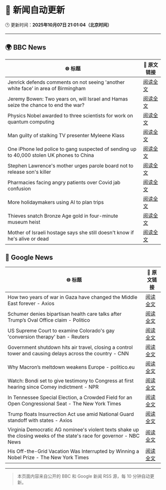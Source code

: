 # 🧠 新闻自动更新

🕒 更新时间：**2025年10月07日 21:01:04（北京时间）**

---

## 🌍 BBC News

| 🌐 标题 | 🔗 原文链接 |
|--------|-------------|
| Jenrick defends comments on not seeing 'another white face' in area of Birmingham | [阅读全文](https://www.bbc.com/news/articles/cy85zlpwne6o?at_medium=RSS&at_campaign=rss) |
| Jeremy Bowen: Two years on, will Israel and Hamas seize the chance to end the war? | [阅读全文](https://www.bbc.com/news/articles/cvgqyj268ljo?at_medium=RSS&at_campaign=rss) |
| Physics Nobel awarded to three scientists for work on quantum computing | [阅读全文](https://www.bbc.com/news/articles/c98d00nq47jo?at_medium=RSS&at_campaign=rss) |
| Man guilty of stalking TV presenter Myleene Klass | [阅读全文](https://www.bbc.com/news/articles/cj0766g9edyo?at_medium=RSS&at_campaign=rss) |
| One iPhone led police to gang suspected of sending up to 40,000 stolen UK phones to China | [阅读全文](https://www.bbc.com/news/articles/c20vlpwrzwdo?at_medium=RSS&at_campaign=rss) |
| Stephen Lawrence's mother urges parole board not to release son's killer | [阅读全文](https://www.bbc.com/news/articles/cewn99k9l7zo?at_medium=RSS&at_campaign=rss) |
| Pharmacies facing angry patients over Covid jab confusion | [阅读全文](https://www.bbc.com/news/articles/cm28q5gqvppo?at_medium=RSS&at_campaign=rss) |
| More holidaymakers using AI to plan trips | [阅读全文](https://www.bbc.com/news/articles/czdjzm2gv7qo?at_medium=RSS&at_campaign=rss) |
| Thieves snatch Bronze Age gold in four-minute museum heist | [阅读全文](https://www.bbc.com/news/articles/cj9zxdpwn73o?at_medium=RSS&at_campaign=rss) |
| Mother of Israeli hostage says she still doesn't know if he's alive or dead | [阅读全文](https://www.bbc.com/news/articles/c7840n4nwx8o?at_medium=RSS&at_campaign=rss) |

## 📰 Google News

| 🌐 标题 | 🔗 原文链接 |
|--------|-------------|
| How two years of war in Gaza have changed the Middle East forever - Axios | [阅读全文](https://news.google.com/rss/articles/CBMigAFBVV95cUxPd3Y5VC1xNDZfUVRJWERCZ0FhWkhvOGJZVXJ6Ul9feGdLakl1QXhxOXZHdWRISlNNaDRfYlk4QmZVNFUzTTl1eGQwUTYyVzRrMkwwQ2h5d1VzX0RZNGo0TFQyLVJna0haY09DWnJ0UGVzUk5mV1FWNkFxZURYbTQtcw?oc=5) |
| Schumer denies bipartisan health care talks after Trump’s Oval Office claim - Politico | [阅读全文](https://news.google.com/rss/articles/CBMioAFBVV95cUxOU1V6dlh3RHJzNll6bkZ0T0w5c3V1NEhxWmdZaEozOFJuQkdIN0xrSEpIV3NqdkF4WUNsbWNBOFhkRDBiMjY3bmloTHVzU1dVNnFTNU45bExJSmptTDhIY0lmeFhzNjl6Z0xsbjBHSVF4ZzVTWkxMS0pZQXA1ZlM5QmZOeDRGNzA1MEg0bGgxdXBtRDZ4dVZWbHh5cG42am5o?oc=5) |
| US Supreme Court to examine Colorado's gay 'conversion therapy' ban - Reuters | [阅读全文](https://news.google.com/rss/articles/CBMitAFBVV95cUxQQnFtNnhwTFFtSjctNDR3MEtfWFd3QnQzQVc0TUlXTkE4NEtFaDlJc3hKV05MMlVBTDVET0NZbWtRUU1ETV9vS0JJd050MFJRSkJqeTRwUWJWcEVzaU5jczh3eThKVk9vZ1NNRjZ2c0EwZjRKVGtHN0FQS2RDSWUzenZySmlRSkJpMnMwQlBoRXJuZFM5MVJBVTkzb29aUlM5WUhDZjhZWXdKcnhodThxMXptanU?oc=5) |
| Government shutdown hits air travel, closing a control tower and causing delays across the country - CNN | [阅读全文](https://news.google.com/rss/articles/CBMid0FVX3lxTE9BOVlYVUJQbVdWdUpwZk9qb203dHBBQ2J1cDNvZi03TFI0dm4zTWxMc2FzOS1aMmhCam5zTTJfRWhoSG1RWWxoeWlfQjlkakg4SEM1ZEl3UTRyeldsY0MxWjZTTlBjOTVHVTQ5QTNncWpXTDVGT0Ew?oc=5) |
| Why Macron’s meltdown weakens Europe - politico.eu | [阅读全文](https://news.google.com/rss/articles/CBMingFBVV95cUxOYmlFWE1WZWdyc3pXVnRfaVFnM0lKU3AyeUVCZlE0Y0lCYUNqakNTSGl0UndrS1JNU3Fvem9pNmhDQTU5b2RtMTFjQlJ6cENNYUZYaloxSVh4MVVIRGZwMlRhcnc2M3pCRGEwM3pBaWp4a294QTItRUhNWll3WkdDMW1ib1NtOFZxOEg5YWZYVzFueWJVSU9iS3dRSEJaZw?oc=5) |
| Watch: Bondi set to give testimony to Congress at first hearing since Comey indictment - NPR | [阅读全文](https://news.google.com/rss/articles/CBMijgFBVV95cUxQaHlBcXZScGVReFNrMksxbEZXenNMRHg3Ry1EWHJkbXQ4S1FIUEluSU1KWEF0T1VkQUR4cF9xN2pnRWZjV3FONFFxbzNFTmlqUmEyUEcwbXM4Q0tCdHFLanM0LVVMU1VROXZFVDZtem92OTlLbkFwLWRrSEM4bGVobWFld2x5LVVld1N5aW5B?oc=5) |
| In Tennessee Special Election, a Crowded Field for an Open Congressional Seat - The New York Times | [阅读全文](https://news.google.com/rss/articles/CBMixwFBVV95cUxPdWlwdkt1azZOWlE5M2JwazNpUGZONFFTMTJDTHhLMmFkUEE0VUloam9iQnRIVExKMDFBcEFKRFlaNDBycjBNQ1hFaXZMcGMxUEFta0pvdURsZ1FBLWxDZ3Mwb2t1cXA0di1Ya0JhQ0pRNzJXNnJWcUIzUElRZTFvU1d2a0F4VHJac3p1Ykp0NGROSk13RVRkMlFoV041UEtqSFNXTEVzWWIwNUxWbnJxSGpXeEVjLXBDZi1lZ0FNUThBbUxPY3FZ?oc=5) |
| Trump floats Insurrection Act use amid National Guard standoff with states - Axios | [阅读全文](https://news.google.com/rss/articles/CBMikgFBVV95cUxPaTloMElYeEl6RXlMdEtxOGNKMVJzNWdqczg1bWdTcFpaZFZNTmZEeEV3Y3JEYkd5VTF0Wm5yZUNHR3Q2bDRiY2lFdU1Cbl9IZWd5OGxUQTRtaGtOZTZ3RXFNN3NxdEkwRm95THVyNHBVQkFxVUFESzFOdU44VE02R3BiOWpxdTBDLUxuZGU3QWNXUQ?oc=5) |
| Virginia Democratic AG nominee's violent texts shake up the closing weeks of the state's race for governor - NBC News | [阅读全文](https://news.google.com/rss/articles/CBMisAFBVV95cUxQWDAxb1RxVlJ1SjNxR2dRREs2WnROY091YjU0VmJoM0Itb2FaSjVwdWZiMEo3TDh4aUtfQjl5UEhQRUdybGtXVlBHNFo4Y3VsUTBISnJXeUN6elgwYXJ6SGVmOTNkbVlhUVZoeUlfczU4S2h5ekRNQTlsR0NpNUxndG9sWDhaOWdNVHc4ZDVQQ0ljUWdjSXdpVXQzREFLOGFSbDJBS2c3NkltZnFlWmJna9IBVkFVX3lxTE82dWYxS3RYTU56TFNkYktWZEdraWJoMmVlbWNsWjAtcFU2ZWhhbE8yeG5nVnQwdk9FWTl4aklPdklweDVsU0xoVFFKc0NEXzlreVZyM21R?oc=5) |
| His Off-the-Grid Vacation Was Interrupted by Winning a Nobel Prize - The New York Times | [阅读全文](https://news.google.com/rss/articles/CBMiiAFBVV95cUxOYnFNb0hOZkpvaXNyeG9qdEVVYXpHbDh1dTRXVlByQS1uWVJKaldPOGFTNmhKYWwxVmN1QzNVSlVmZFFIRWVGaWhaYW9VcUJhUkxYUU5sLUFWeHFROUpOdlR5Q2VRNldPMHpHRzFoXzh2SU16c1prZFBXZnRBUG9vNlB6emRYQUQ4?oc=5) |

---
> 本页面内容来自公开的 BBC 和 Google 新闻 RSS 源，每 10 分钟自动更新。